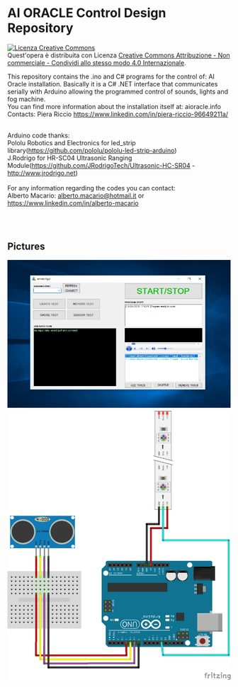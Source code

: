 # AI ORACLE Control Design Repository
<a rel="license" href="http://creativecommons.org/licenses/by-nc-sa/4.0/"><img alt="Licenza Creative Commons" style="border-width:0" src="https://i.creativecommons.org/l/by-nc-sa/4.0/88x31.png" /></a><br />Quest'opera è distribuita con Licenza <a rel="license" href="http://creativecommons.org/licenses/by-nc-sa/4.0/">Creative Commons Attribuzione - Non commerciale - Condividi allo stesso modo 4.0 Internazionale</a>.

This repository contains the .ino and C# programs for the control of: AI Oracle installation.
Basically it is a C# .NET interface that communicates serially with Arduino allowing the programmed control of sounds, lights and fog machine.
<br />You can find more information about the installation itself at: aioracle.info
<br />Contacts: Piera Riccio https://www.linkedin.com/in/piera-riccio-96649211a/<br /><br />

Arduino code thanks:<br />
  Pololu Robotics and Electronics for led_strip library(https://github.com/pololu/pololu-led-strip-arduino)<br />
  J.Rodrigo for HR-SC04 Ultrasonic Ranging Module(https://github.com/JRodrigoTech/Ultrasonic-HC-SR04 - http://www.jrodrigo.net)
  <br /><br />
For any information regarding the codes you can contact: <br />
Alberto Macario: alberto.macario@hotmail.it or https://www.linkedin.com/in/alberto-macario

<br /><br />
## Pictures
![Screenshot](currentNetimg.PNG)
![Screenshot](currentSketch_bb.png)

